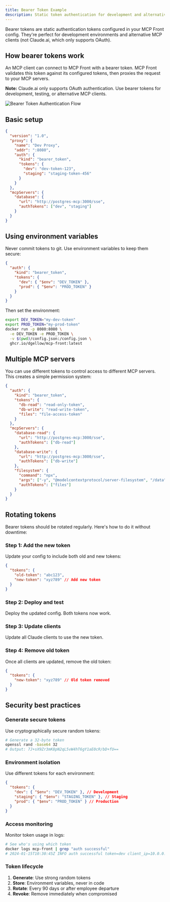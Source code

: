 ```yaml
---
title: Bearer Token Example
description: Static token authentication for development and alternative clients
---
```


Bearer tokens are static authentication tokens configured in your MCP Front config. They're perfect for development environments and alternative MCP clients (not Claude.ai, which only supports OAuth).

## How bearer tokens work

An MCP client can connect to MCP Front with a bearer token. MCP Front validates this token against its configured tokens, then proxies the request to your MCP servers.

**Note:** Claude.ai only supports OAuth authentication. Use bearer tokens for development, testing, or alternative MCP clients.

![Bearer Token Authentication Flow](/mcp-front/bearer-token-flow.svg)

## Basic setup

```json
{
  "version": "1.0",
  "proxy": {
    "name": "Dev Proxy",
    "addr": ":8080",
    "auth": {
      "kind": "bearer_token",
      "tokens": {
        "dev": "dev-token-123",
        "staging": "staging-token-456"
      }
    }
  },
  "mcpServers": {
    "database": {
      "url": "http://postgres-mcp:3000/sse",
      "authTokens": ["dev", "staging"]
    }
  }
}
```

## Using environment variables

Never commit tokens to git. Use environment variables to keep them secure:

```json
{
  "auth": {
    "kind": "bearer_token",
    "tokens": {
      "dev": { "$env": "DEV_TOKEN" },
      "prod": { "$env": "PROD_TOKEN" }
    }
  }
}
```

Then set the environment:

```bash
export DEV_TOKEN="my-dev-token"
export PROD_TOKEN="my-prod-token"
docker run -p 8080:8080 \
  -e DEV_TOKEN -e PROD_TOKEN \
  -v $(pwd)/config.json:/config.json \
  ghcr.io/dgellow/mcp-front:latest
```

## Multiple MCP servers

You can use different tokens to control access to different MCP servers. This creates a simple permission system:

```json
{
  "auth": {
    "kind": "bearer_token",
    "tokens": {
      "db-read": "read-only-token",
      "db-write": "read-write-token",
      "files": "file-access-token"
    }
  },
  "mcpServers": {
    "database-read": {
      "url": "http://postgres-mcp:3000/sse",
      "authTokens": ["db-read"]
    },
    "database-write": {
      "url": "http://postgres-mcp:3000/sse",
      "authTokens": ["db-write"]
    },
    "filesystem": {
      "command": "npx",
      "args": ["-y", "@modelcontextprotocol/server-filesystem", "/data"],
      "authTokens": ["files"]
    }
  }
}
```

## Rotating tokens

Bearer tokens should be rotated regularly. Here's how to do it without downtime:

### Step 1: Add the new token

Update your config to include both old and new tokens:

```json
{
  "tokens": {
    "old-token": "abc123",
    "new-token": "xyz789" // Add new token
  }
}
```

### Step 2: Deploy and test

Deploy the updated config. Both tokens now work.

### Step 3: Update clients

Update all Claude clients to use the new token.

### Step 4: Remove old token

Once all clients are updated, remove the old token:

```json
{
  "tokens": {
    "new-token": "xyz789" // Old token removed
  }
}
```

## Security best practices

### Generate secure tokens

Use cryptographically secure random tokens:

```bash
# Generate a 32-byte token
openssl rand -base64 32
# Output: 7J+sX9Zr3mK8pN2qL5vW4hT6gY1aE0cR/bD+fU==
```

### Environment isolation

Use different tokens for each environment:

```json
{
  "tokens": {
    "dev": { "$env": "DEV_TOKEN" }, // Development
    "staging": { "$env": "STAGING_TOKEN" }, // Staging
    "prod": { "$env": "PROD_TOKEN" } // Production
  }
}
```

### Access monitoring

Monitor token usage in logs:

```bash
# See who's using which token
docker logs mcp-front | grep "auth successful"
# 2024-01-15T10:30:45Z INFO auth successful token=dev client_ip=10.0.0.5
```

### Token lifecycle

1. **Generate**: Use strong random tokens
2. **Store**: Environment variables, never in code
3. **Rotate**: Every 90 days or after employee departure
4. **Revoke**: Remove immediately when compromised
